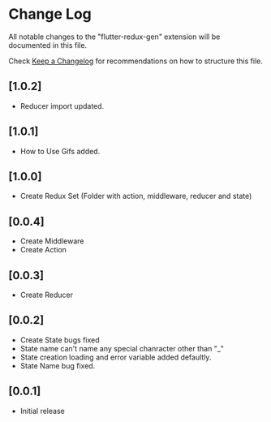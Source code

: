 # Change Log

All notable changes to the "flutter-redux-gen" extension will be documented in this file.

Check [Keep a Changelog](http://keepachangelog.com/) for recommendations on how to structure this file.

## [1.0.2]

- Reducer import updated.

## [1.0.1]

- How to Use Gifs added.

## [1.0.0]

- Create Redux Set (Folder with action, middleware, reducer and state)

## [0.0.4]

- Create Middleware
- Create Action

## [0.0.3]

- Create Reducer

## [0.0.2]

- Create State bugs fixed
- State name can't name any special chanracter other than "_"
- State creation loading and error variable added defaultly.
- State Name bug fixed.

## [0.0.1]

- Initial release